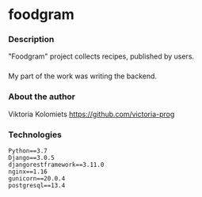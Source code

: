# foodgram

### Description
"Foodgram" project collects recipes, published by users.
###
My part of the work was writing the backend.

### About the author
Viktoria Kolomiets 
https://github.com/victoria-prog

### Technologies
```
Python==3.7
Django==3.0.5
djangorestframework==3.11.0
nginx==1.16
gunicorn==20.0.4
postgresql==13.4
```
